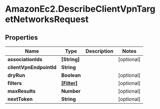 # AmazonEc2.DescribeClientVpnTargetNetworksRequest

## Properties

Name | Type | Description | Notes
------------ | ------------- | ------------- | -------------
**associationIds** | **[String]** |  | [optional] 
**clientVpnEndpointId** | **String** |  | 
**dryRun** | **Boolean** |  | [optional] 
**filters** | [**[Filter]**](Filter.md) |  | [optional] 
**maxResults** | **Number** |  | [optional] 
**nextToken** | **String** |  | [optional] 


